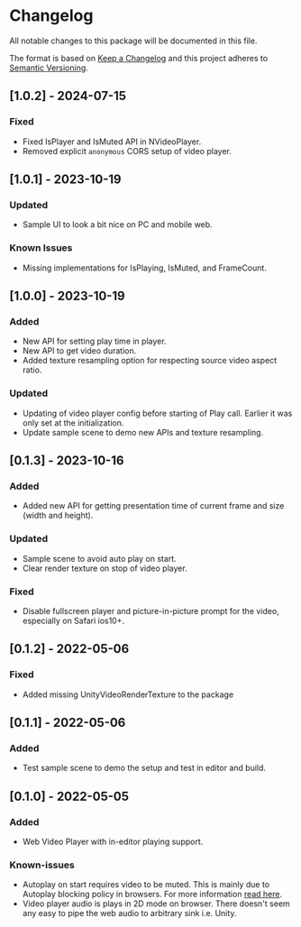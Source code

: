 # Changelog
All notable changes to this package will be documented in this file.

The format is based on [Keep a Changelog](http://keepachangelog.com/en/1.0.0/)
and this project adheres to [Semantic Versioning](http://semver.org/spec/v2.0.0.html).


## [1.0.2] - 2024-07-15
### Fixed
- Fixed IsPlayer and IsMuted API in NVideoPlayer.
- Removed explicit `anonymous` CORS setup of video player.

## [1.0.1] - 2023-10-19
### Updated
- Sample UI to look a bit nice on PC and mobile web.

### Known Issues
- Missing implementations for IsPlaying, IsMuted, and FrameCount.

## [1.0.0] - 2023-10-19
### Added
- New API for setting play time in player.
- New API to get video duration.
- Added texture resampling option for respecting source video aspect ratio.

### Updated
- Updating of video player config before starting of Play call. Earlier it was only set at the initialization.
- Update sample scene to demo new APIs and texture resampling.


## [0.1.3] - 2023-10-16
### Added
- Added new API for getting presentation time of current frame and size (width and height).

### Updated
- Sample scene to avoid auto play on start.
- Clear render texture on stop of video player.

### Fixed
- Disable fullscreen player and picture-in-picture prompt for the video, especially on Safari ios10+.


## [0.1.2] - 2022-05-06
### Fixed
- Added missing UnityVideoRenderTexture to the package

## [0.1.1] - 2022-05-06
### Added
- Test sample scene to demo the setup and test in editor and build.

## [0.1.0] - 2022-05-05
### Added
- Web Video Player with in-editor playing support.

### Known-issues
- Autoplay on start requires video to be muted. This is mainly due to Autoplay blocking policy in browsers. For more information [read here](https://docs.unity3d.com/Manual/webgl-audio.html).
- Video player audio is plays in 2D mode on browser. There doesn't seem any easy to pipe the web audio to arbitrary sink i.e. Unity.